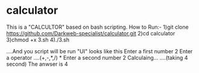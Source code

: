 # calculator
This is a "CALCULTOR" based on bash scripting. 
How to Run:-
1)git clone https://github.com/Darkweb-specialist/calculator.git
2)cd calculator
3)chmod +x 3.sh
4)./3.sh

....And you script will be run
"UI" looks like this
Enter a first number
2
Enter a operator              ....(+,-,*,/)
*
Enter a second number
2
Calculaing...                ....(taking 4 second)
The anwser is 4
